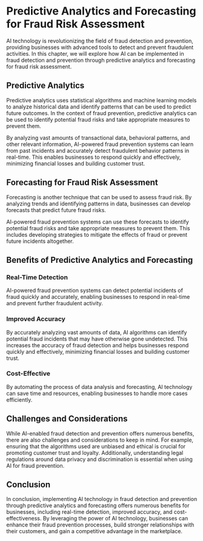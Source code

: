 Predictive Analytics and Forecasting for Fraud Risk Assessment
============================================================================================================================

AI technology is revolutionizing the field of fraud detection and prevention, providing businesses with advanced tools to detect and prevent fraudulent activities. In this chapter, we will explore how AI can be implemented in fraud detection and prevention through predictive analytics and forecasting for fraud risk assessment.

Predictive Analytics
--------------------

Predictive analytics uses statistical algorithms and machine learning models to analyze historical data and identify patterns that can be used to predict future outcomes. In the context of fraud prevention, predictive analytics can be used to identify potential fraud risks and take appropriate measures to prevent them.

By analyzing vast amounts of transactional data, behavioral patterns, and other relevant information, AI-powered fraud prevention systems can learn from past incidents and accurately detect fraudulent behavior patterns in real-time. This enables businesses to respond quickly and effectively, minimizing financial losses and building customer trust.

Forecasting for Fraud Risk Assessment
-------------------------------------

Forecasting is another technique that can be used to assess fraud risk. By analyzing trends and identifying patterns in data, businesses can develop forecasts that predict future fraud risks.

AI-powered fraud prevention systems can use these forecasts to identify potential fraud risks and take appropriate measures to prevent them. This includes developing strategies to mitigate the effects of fraud or prevent future incidents altogether.

Benefits of Predictive Analytics and Forecasting
------------------------------------------------

### Real-Time Detection

AI-powered fraud prevention systems can detect potential incidents of fraud quickly and accurately, enabling businesses to respond in real-time and prevent further fraudulent activity.

### Improved Accuracy

By accurately analyzing vast amounts of data, AI algorithms can identify potential fraud incidents that may have otherwise gone undetected. This increases the accuracy of fraud detection and helps businesses respond quickly and effectively, minimizing financial losses and building customer trust.

### Cost-Effective

By automating the process of data analysis and forecasting, AI technology can save time and resources, enabling businesses to handle more cases efficiently.

Challenges and Considerations
-----------------------------

While AI-enabled fraud detection and prevention offers numerous benefits, there are also challenges and considerations to keep in mind. For example, ensuring that the algorithms used are unbiased and ethical is crucial for promoting customer trust and loyalty. Additionally, understanding legal regulations around data privacy and discrimination is essential when using AI for fraud prevention.

Conclusion
----------

In conclusion, implementing AI technology in fraud detection and prevention through predictive analytics and forecasting offers numerous benefits for businesses, including real-time detection, improved accuracy, and cost-effectiveness. By leveraging the power of AI technology, businesses can enhance their fraud prevention processes, build stronger relationships with their customers, and gain a competitive advantage in the marketplace.
